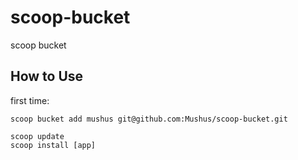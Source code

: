 # scoop-bucket
scoop bucket

## How to Use

first time:
```
scoop bucket add mushus git@github.com:Mushus/scoop-bucket.git
```

```
scoop update
scoop install [app]
```
